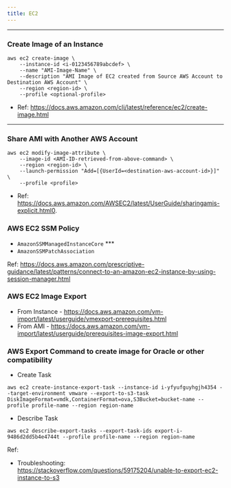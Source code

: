 ```yaml
---
title: EC2
---
```


----
### Create Image of an Instance

```shell
aws ec2 create-image \
    --instance-id <i-0123456789abcdef> \
    --name "AMI-Image-Name" \
    --description "AMI Image of EC2 created from Source AWS Account to Destination AWS Account" \
    --region <region-id> \
    --profile <optional-profile>
```

- Ref: https://docs.aws.amazon.com/cli/latest/reference/ec2/create-image.html

----
### Share AMI with Another AWS Account

```shell
aws ec2 modify-image-attribute \
    --image-id <AMI-ID-retrieved-from-above-command> \
    --region <region-id> \
    --launch-permission "Add=[{UserId=<destination-aws-account-id>}]" \
    --profile <profile>
```

- Ref: https://docs.aws.amazon.com/AWSEC2/latest/UserGuide/sharingamis-explicit.html0.

### AWS EC2 SSM Policy 

- `AmazonSSMManagedInstanceCore` *** 
- `AmazonSSMPatchAssociation`

Ref: https://docs.aws.amazon.com/prescriptive-guidance/latest/patterns/connect-to-an-amazon-ec2-instance-by-using-session-manager.html

### AWS EC2 Image Export

- From Instance - https://docs.aws.amazon.com/vm-import/latest/userguide/vmexport-prerequisites.html
- From AMI - https://docs.aws.amazon.com/vm-import/latest/userguide/prerequisites-image-export.html

### AWS Export Command to create image for Oracle or other compatibility

- Create Task

```
aws ec2 create-instance-export-task --instance-id i-yfyufguyhgjh4354 --target-environment vmware --export-to-s3-task DiskImageFormat=vmdk,ContainerFormat=ova,S3Bucket=bucket-name --profile profile-name --region region-name
```

- Describe Task

```
aws ec2 describe-export-tasks --export-task-ids export-i-9486d2dd5b4e4744t --profile profile-name --region region-name
```

Ref:

- Troubleshooting: https://stackoverflow.com/questions/59175204/unable-to-export-ec2-instance-to-s3



